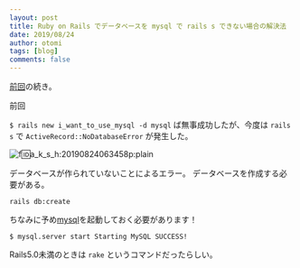 ```yaml
---
layout: post
title: Ruby on Rails でデータベースを mysql で rails s できない場合の解決法
date: 2019/08/24
author: otomi
tags: [blog]
comments: false
---
```


[前回](https://akkkky.hatenablog.jp/entry/2019/08/22/222546)の続き。

<!-- more -->

前回

`$ rails new i_want_to_use_mysql -d mysql` ば無事成功したが、今度は `rails s` で `ActiveRecord::NoDatabaseError` が発生した。

![f:id:a_k_s_h:20190824063458p:plain](https://cdn-ak.f.st-hatena.com/images/fotolife/a/a_k_s_h/20190824/20190824063458.png "f:id:a\_k\_s\_h:20190824063458p:plain")

データベースが作られていないことによるエラー。 データベースを作成する必要がある。

    rails db:create

ちなみに予め[mysql](http://d.hatena.ne.jp/keyword/mysql)を起動しておく必要があります！

    $ mysql.server start Starting MySQL SUCCESS!

Rails5.0未満のときは `rake` というコマンドだったらしい。

